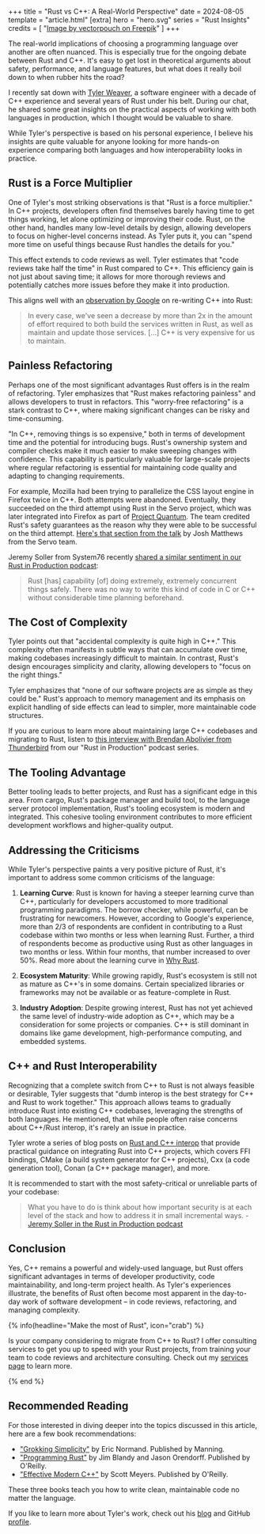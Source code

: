 +++
title = "Rust vs C++: A Real-World Perspective"
date = 2024-08-05
template = "article.html"
[extra]
hero = "hero.svg"
series = "Rust Insights"
credits = [
  "<a href='https://www.freepik.com'>Image by vectorpouch on Freepik</a>"
]
+++

The real-world implications of choosing a programming language over another are often nuanced.
This is especially true for the ongoing debate between Rust and C++.
It's easy to get lost in theoretical arguments about safety, performance, and language features,
but what does it really boil down to when rubber hits the road?

I recently sat down with [Tyler Weaver](https://tylerjw.dev), a software engineer with a decade of C++ experience and several years of Rust under his belt. During our chat, he shared some great insights on the practical aspects of working with both languages in production, which I thought would be valuable to share.

While Tyler's perspective is based on his personal experience, I believe his insights are quite valuable for anyone looking for more hands-on experience comparing both languages
and how interoperability looks in practice.

## Rust is a Force Multiplier

One of Tyler's most striking observations is that "Rust is a force multiplier." In C++ projects, developers often find themselves barely having time to get things working, let alone optimizing or improving their code. Rust, on the other hand, handles many low-level details by design, allowing developers to focus on higher-level concerns instead.
As Tyler puts it, you can "spend more time on useful things because Rust handles the details for you."

This effect extends to code reviews as well. Tyler estimates that "code reviews take half the time" in Rust compared to C++. This efficiency gain is not just about saving time; it allows for more thorough reviews and potentially catches more issues before they make it into production.

This aligns well with an [observation by Google](https://youtu.be/6mZRWFQRvmw?t=27012) on re-writing C++ into Rust:

> In every case, we've seen a decrease by more than 2x in the amount of effort required to both 
> build the services written in Rust, as well as maintain and update those services. [...]
> C++ is very expensive for us to maintain.

## Painless Refactoring

Perhaps one of the most significant advantages Rust offers is in the realm of refactoring.
Tyler emphasizes that "Rust makes refactoring painless" and allows developers to trust in refactors. This "worry-free refactoring" is a stark contrast to C++, where making significant changes can be risky and time-consuming.

"In C++, removing things is so expensive," both in terms of development time and the potential for introducing bugs. Rust's ownership system and compiler checks make it much easier to make sweeping changes with confidence. This capability is particularly valuable for large-scale projects where regular refactoring is essential for maintaining code quality and adapting to changing requirements.

For example, Mozilla had been trying to parallelize the CSS layout engine in Firefox twice in C++. 
Both attempts were abandoned.  Eventually, they succeeded on the third attempt using Rust in the Servo project, which was later integrated into Firefox as part of [Project Quantum](https://hacks.mozilla.org/2017/08/inside-a-super-fast-css-engine-quantum-css-aka-stylo/).
The team credited Rust's safety guarantees as the reason why they were able to be successful on the third attempt. [Here's that section from the talk](https://www.youtube.com/watch?v=Y6SSTRr2mFU) by Josh Matthews from the Servo team.

Jeremy Soller from System76 recently [shared a similar sentiment in our Rust in Production podcast](https://corrode.dev/podcast/s02e07-system76/?t=1%3A13%3A18):

> Rust [has] capability [of] doing extremely, extremely concurrent things safely. There was no way to write this kind of code in C or C++ without considerable time planning beforehand.

## The Cost of Complexity

Tyler points out that "accidental complexity is quite high in C++." This complexity often manifests in subtle ways that can accumulate over time, making codebases increasingly difficult to maintain. In contrast, Rust's design encourages simplicity and clarity, allowing developers to "focus on the right things."

Tyler emphasizes that "none of our software projects are as simple as they could be." Rust's approach to memory management and its emphasis on explicit handling of side effects can lead to simpler, more maintainable code structures.

If you are curious to learn more about maintaining large C++ codebases and migrating to Rust, listen to [this interview with Brendan Abolivier from Thunderbird](https://corrode.dev/podcast/s02e03-thunderbird) from our "Rust in Production" podcast series.

## The Tooling Advantage

Better tooling leads to better projects, and Rust has a significant edge in this area. From cargo, Rust's package manager and build tool, to the language server protocol implementation, Rust's tooling ecosystem is modern and integrated. This cohesive tooling environment contributes to more efficient development workflows and higher-quality output.

## Addressing the Criticisms

While Tyler's perspective paints a very positive picture of Rust, it's important to address some common criticisms of the language:

1. **Learning Curve**: Rust is known for having a steeper learning curve than C++, particularly for developers accustomed to more traditional programming paradigms. The borrow checker, while powerful, can be frustrating for newcomers.
However, according to Google's experience, more than 2/3 of respondents are confident in contributing to a Rust codebase within two months or less when learning Rust. Further, a third of respondents become as productive using Rust as other languages in two months or less. Within four months, that number increased to over 50%.
 Read more about the learning curve in [Why Rust](https://corrode.dev/blog/why-rust/).

2. **Ecosystem Maturity**: While growing rapidly, Rust's ecosystem is still not as mature as C++'s in some domains. Certain specialized libraries or frameworks may not be available or as feature-complete in Rust.

3. **Industry Adoption**: Despite growing interest, Rust has not yet achieved the same level of industry-wide adoption as C++, which may be a consideration for some projects or companies. C++ is still dominant in domains like game development, high-performance computing, and embedded systems.


## C++ and Rust Interoperability

Recognizing that a complete switch from C++ to Rust is not always feasible or desirable, Tyler suggests that "dumb interop is the best strategy for C++ and Rust to work together." This approach allows teams to gradually introduce Rust into existing C++ codebases, leveraging the strengths of both languages. He mentioned, that while people often raise concerns about C++/Rust interop, it's rarely an issue in practice.

Tyler wrote a series of blog posts on [Rust and C++ interop](https://tylerjw.dev/posts/rust-cpp-interop/) that provide practical guidance on integrating Rust into C++ projects, which covers FFI bindings, CMake (a build system generator for C++ projects), Cxx (a code generation tool), Conan (a C++ package manager), and more.

It is recommended to start with the most safety-critical or unreliable parts of your codebase:

> What you have to do is think about how important security is at each level of the stack and how to address it in small incremental ways. - [Jeremy Soller in the Rust in Production podcast](https://corrode.dev/podcast/s02e07-system76/?t=47%3A52)

## Conclusion

Yes, C++ remains a powerful and widely-used language, but Rust offers significant advantages in terms of developer productivity, code maintainability, and long-term project health. As Tyler's experiences illustrate, the benefits of Rust often become most apparent in the day-to-day work of software development – in code reviews, refactoring, and managing complexity.

{% info(headline="Make the most of Rust", icon="crab") %}

Is your company considering to migrate from C++ to Rust? 
I offer consulting services to get you up to speed with your Rust projects, from training your team to code reviews and architecture consulting. 
Check out my [services page](/services) to learn more.

{% end %}

## Recommended Reading

For those interested in diving deeper into the topics discussed in this article, here are a few book recommendations:

- ["Grokking Simplicity"](https://www.manning.com/books/grokking-simplicity) by Eric Normand. Published by Manning.
- ["Programming Rust"](https://www.oreilly.com/library/view/programming-rust-2nd/9781492052586/) by Jim Blandy and Jason Orendorff. Published by O'Reilly.
- ["Effective Modern C++"](https://www.oreilly.com/library/view/effective-modern-c/9781491908419/) by Scott Meyers. Published by O'Reilly.

These three books teach you how to write clean, maintainable code no matter the language.

If you like to learn more about Tyler's work, check out his [blog](https://tylerjw.dev/) and GitHub [profile](https://github.com/tylerjw).
